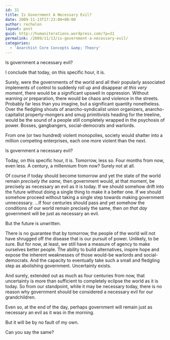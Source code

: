 ```yaml
---
id: 31
title: Is Government A Necessary Evil?
date: 2009-11-13T17:23:00+00:00
author: rechelon
layout: post
guid: http://humaniterations.wordpress.com/?p=31
permalink: /2009/11/13/is-government-a-necessary-evil/
categories:
  - 'Anarchist Core Concepts &amp; Theory'
---
```

Is government a necessary evil?

I conclude that today, on this specific hour, it is.

Surely, were the governments of the world and all their popularly associated implements of control to suddenly roll up and disappear _at this very moment_, there would be a significant upswell in oppression. Without warning or preparation, there would be chaos and violence in the streets. Probably far less than you imagine, but a significant quantity nonetheless. Over the fledgling shouts of anarcho-syndicalist union organizers, anarcho-capitalist property-mongers and smug primitivists heading for the treeline, would be the sound of a people still completely wrapped in the psychosis of power. Bosses, gangbangers, social-democrats and warlords.

From one (or two hundred) violent monopolies, society would shatter into a million competing enterprises, each one more violent than the next.

Is government a necessary evil?

Today, on this specific hour, it is. Tomorrow, less so. Four months from now, even less. A century, a millennium from now? Surely not at all.

Of course if today should become tomorrow and yet the state of the world remain _precisely the same,_ then government would, at that moment, be precisely as necessary an evil as it is today. If we should somehow drift into the future without doing a single thing to make it a better one. If we should somehow proceed without taking a single step towards making government unnecessary. &#8230;If four centuries should pass and yet somehow the conditions of our world remain precisely the same, then _on that day_ government will be just as necessary an evil.

But the future is unwritten.

There is no guarantee that by tomorrow, the people of the world will not have shrugged off the disease that is our pursuit of power. Unlikely, to be sure. But for now, at least, we still have a measure of agency to make ourselves better people. The ability to build alternatives, inspire hope and expose the inherent weaknesses of those would-be warlords and social-democrats. And the capacity to eventually take such a small and fledgling step as abolishing government. Uncertainty exists.

And surely, extended out as much as four centuries from now, that uncertainty is more than sufficient to completely eclipse the world as it is today. So from our standpoint, while it may be necessary today, there is no reason why government should be considered a necessary evil for our grandchildren.

Even so, at the end of the day, perhaps government will remain just as necessary an evil as it was in the morning.

But it will be by no fault of my own.

Can you say the same?